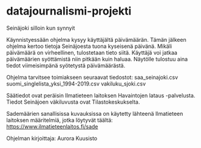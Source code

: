 # datajournalismi-projekti

Seinäjoki silloin kun synnyit

  Käynnistyessään ohjelma kysyy käyttäjältä päivämäärän. Tämän jälkeen
  ohjelma kertoo tietoja Seinäjoesta tuona kyseisenä päivänä. Mikäli 
  päivämäärä on virheellinen, tulostetaan tieto siitä. Käyttäjä voi jatkaa
  päivämäärien syöttämistä niin pitkään kuin haluaa. Näytölle tulostuu aina
  tiedot viimeisimpänä syötetystä päivämäärästä.

Ohjelma tarvitsee toimiakseen seuraavat tiedostot:
  saa_seinajoki.csv
  suomi_singlelista_yksi_1994-2019.csv
  vakiluku_sjoki.csv

Säätiedot ovat peräisin Ilmatieteen laitoksen Havaintojen lataus -palvelusta.
Tiedot Seinäjoen väkiluvusta ovat Tilastokeskukselta.

Sademäärien sanallisissa kuvauksissa on käytetty lähteenä Ilmatieteen
  laitoksen määritelmiä, jotka löytyvät täältä: https://www.ilmatieteenlaitos.fi/sade

Ohjelman kirjoittaja: Aurora Kuusisto
